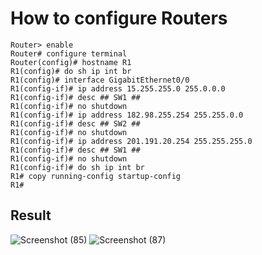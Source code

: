 # How to configure Routers
``` plaintest
Router> enable
Router# configure terminal
Router(config)# hostname R1
R1(config)# do sh ip int br
R1(config)# interface GigabitEthernet0/0
R1(config-if)# ip address 15.255.255.0 255.0.0.0
R1(config-if)# desc ## SW1 ##
R1(config-if)# no shutdown
R1(config-if)# ip address 182.98.255.254 255.255.0.0
R1(config-if)# desc ## SW2 ##
R1(config-if)# no shutdown
R1(config-if)# ip address 201.191.20.254 255.255.255.0
R1(config-if)# desc ## SW1 ##
R1(config-if)# no shutdown
R1(config-if)# do sh ip int br
R1# copy running-config startup-config
R1#
```
## Result
![Screenshot (85)](https://github.com/user-attachments/assets/b342fa13-5dd3-4c16-9176-b2d1d3738046)
![Screenshot (87)](https://github.com/user-attachments/assets/ea304745-c6ab-4f9e-ae18-a922776c3f49)
